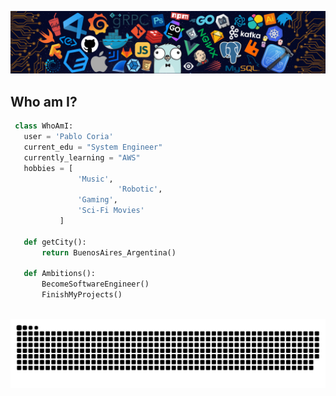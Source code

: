 ![Github Banner](https://github.com/Jaydeep-Yadav/Jaydeep-Yadav/blob/main/banner.png)

## Who am I?

 ```python
  class WhoAmI:
    user = 'Pablo Coria'
	current_edu = "System Engineer"
    currently_learning = "AWS"
	hobbies = [
				'Music',
                         'Robotic',
			 	'Gaming',
				'Sci-Fi Movies'
			]
	
	def getCity():
		return BuenosAires_Argentina()
	
	def Ambitions():
		BecomeSoftwareEngineer()
		FinishMyProjects()
	
 ```


<p align="center">
  <img  src="https://raw.githubusercontent.com/Elanza-48/Elanza-48/main/resources/img/github-contribution-grid-snake.svg"
    alt="example" />
</p>
